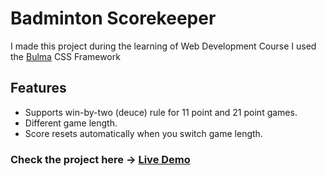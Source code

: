 # Badminton Scorekeeper
I made this project during the learning of Web Development Course
I used the <a href="https://bulma.io/">Bulma</a> CSS Framework

## Features
* Supports win-by-two (deuce) rule for 11 point and 21 point games.
* Different game length.
* Score resets automatically when you switch game length.

### Check the project here -> <a href="https://shafiq-rahman.github.io/badminton-scorekeeper/">Live Demo</a>
